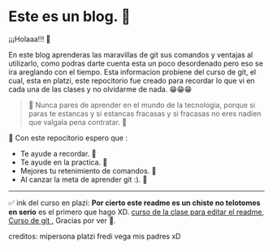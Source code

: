 # Este es un blog. 💚

¡¡¡Holaaa!!! 👋

En este blog aprenderas las maravillas de git sus comandos y ventajas al utilizarlo, como podras darte cuenta esta un poco desordenado pero eso se ira areglando con el tiempo. Esta informacion probiene del curso de git, el cual, esta en platzi, este repocitorio fue creado para recordar lo que vi en cada una de las clases y no olvidarme de nada. 😁😁😁

> 📜 Nunca pares de aprender en el mundo de la tecnologia, porque si paras te estancas y si estancas fracasas y si fracasas no eres nadien que valgala pena contratar. 📜

 💪 Con este repocitorio espero que :
- Te ayude a recordar. 🥇
- Te ayude en la practica. 🥇
- Mejores tu retenimiento de comandos. 🥇
- Al canzar la meta de aprender git :). 🥇


<hr/>

✅ ink del curso en plazi: **Por cierto este readme es un chiste no telotomes en serio** es el primero que hago XD.
[curso de la clase para editar el readme](https://platzi.com/clases/1557-git-github/19977-readmemd-es-una-excelente-practica/), [Curso de git ](https://platzi.com/cursos/git-github/), Gracias por ver 💚.

creditos:
mipersona
platzi
fredi vega
mis padres xD
